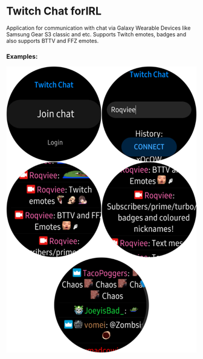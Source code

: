 # Twitch Chat forIRL
Application for communication with chat via Galaxy Wearable Devices like Samsung Gear S3 classic and etc. Supports Twitch emotes, badges and also supports BTTV and FFZ emotes.

### Examples:
![Examples](https://raw.githubusercontent.com/Roqvie/Twitch-Chat-for-IRL/main/1.png)
